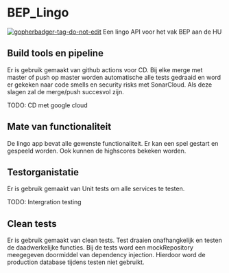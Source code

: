 
# BEP_Lingo
<a href='https://github.com/jpoles1/gopherbadger' target='_blank'>![gopherbadger-tag-do-not-edit](https://img.shields.io/badge/Go%20Coverage-13%25-brightgreen.svg?longCache=true&style=flat)</a>
Een lingo API voor het vak BEP aan de HU

## Build tools en pipeline
Er is gebruik gemaakt van github actions voor CD. Bij elke merge met master of push op master worden automatische alle tests gedraaid en word er gekeken naar code smells en security risks met SonarCloud. Als deze slagen zal de merge/push succesvol zijn.

TODO: CD met google cloud

## Mate van functionaliteit
De lingo app bevat alle gewenste functionaliteit. Er kan een spel gestart en gespeeld worden. Ook kunnen de highscores bekeken worden.

## Testorganistatie
Er is gebruik gemaakt van Unit tests om alle services te testen.

TODO: Intergration testing

## Clean tests
Er is gebruik gemaakt van clean tests. Test draaien onafhangkelijk en testen de daadwerkelijke functies. Bij de tests word een mockRepository meegegeven doormiddel van dependency injection. Hierdoor word de production database tijdens testen niet gebruikt. 

